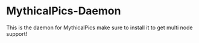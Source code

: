 # MythicalPics-Daemon
This is the daemon for MythicalPics make sure to install it to get multi node support!
